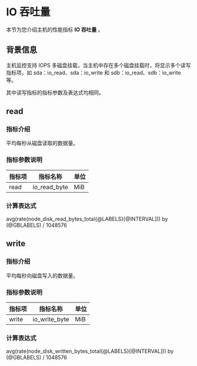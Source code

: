 # IO 吞吐量

本节为您介绍主机的性能指标 **IO 吞吐量** 。

## 背景信息

主机监控支持 IOPS 多磁盘挂载，当主机中存在多个磁盘挂载时，将显示多个读写指标项，如 sda：io_read、sda：io_write 和 sdb：io_read、sdb：io_write 等。

其中读写指标的指标参数及表达式均相同。

## read

### 指标介绍

平均每秒从磁盘读取的数据量。

### 指标参数说明

| **指标项** |   **指标名称**   | **单位** |
|---------|--------------|--------|
| read    | io_read_byte | MiB     |

### 计算表达式

avg(rate(node_disk_read_bytes_total{@LABELS}[@INTERVAL])) by (@GBLABELS) / 1048576

## write

### 指标介绍

平均每秒向磁盘写入的数据量。

### 指标参数说明

| **指标项** |   **指标名称**    | **单位** |
|---------|---------------|--------|
| write   | io_write_byte | MiB     |

### 计算表达式

avg(rate(node_disk_written_bytes_total{@LABELS}[@INTERVAL])) by (@GBLABELS) / 1048576
